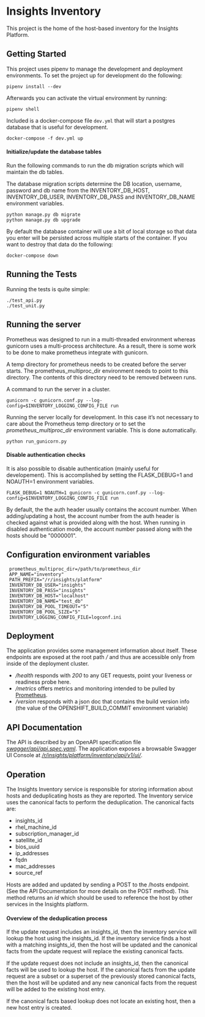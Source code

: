 # Insights Inventory

This project is the home of the host-based inventory for the Insights Platform.

## Getting Started

This project uses pipenv to manage the development and deployment environments.
To set the project up for development do the following:

```
pipenv install --dev
```

Afterwards you can activate the virtual environment by running:

```
pipenv shell
```

Included is a docker-compose file `dev.yml` that will start a postgres database that is
useful for development.

```
docker-compose -f dev.yml up
```

#### Initialize/update the database tables

Run the following commands to run the db migration scripts which will
maintain the db tables.

The database migration scripts determine the DB location, username,
password and db name from the INVENTORY_DB_HOST, INVENTORY_DB_USER,
INVENTORY_DB_PASS and INVENTORY_DB_NAME environment variables.
```
python manage.py db migrate
python manage.py db upgrade
```

By default the database container will use a bit of local storage so that data
you enter will be persisted across multiple starts of the container.  If you
want to destroy that data do the following:

```
docker-compose down
```

## Running the Tests

Running the tests is quite simple:

```
./test_api.py
./test_unit.py
```

## Running the server

Prometheus was designed to run in a multi-threaded
environment whereas gunicorn uses a multi-process
architecture.  As a result, there is some work
to be done to make prometheus integrate with
gunicorn.

A temp directory for prometheus needs to be created
before the server starts.  The prometheus_multiproc_dir
environment needs to point to this directory.  The
contents of this directory need to be removed between
runs.

A command to run the server in a cluster.

```
gunicorn -c gunicorn.conf.py --log-config=$INVENTORY_LOGGING_CONFIG_FILE run
```

Running the server locally for development. In this case it’s not necessary to
care about the Prometheus temp directory or to set the
_prometheus_multiproc_dir_ environment variable. This is done automatically.

```
python run_gunicorn.py 
```

#### Disable authentication checks

It is also possible to disable authentication (mainly useful for developement).
This is accomplished by setting the FLASK_DEBUG=1 and NOAUTH=1 environment 
variables.

```
FLASK_DEBUG=1 NOAUTH=1 gunicorn -c gunicorn.conf.py --log-config=$INVENTORY_LOGGING_CONFIG_FILE run
```

By default, the the auth header usually contains the account number.
When adding/updating a host, the account
number from the auth header is checked against what is provided along with the host.
When running in disabled authentication mode, the account number passed along with
the hosts should be "0000001".

## Configuration environment variables

```
 prometheus_multiproc_dir=/path/to/prometheus_dir
 APP_NAME="inventory"
 PATH_PREFIX="/r/insights/platform"
 INVENTORY_DB_USER="insights"
 INVENTORY_DB_PASS="insights"
 INVENTORY_DB_HOST="localhost"
 INVENTORY_DB_NAME="test_db"
 INVENTORY_DB_POOL_TIMEOUT="5"
 INVENTORY_DB_POOL_SIZE="5"
 INVENTORY_LOGGING_CONFIG_FILE=logconf.ini
```

## Deployment

The application provides some management information about itself. These
endpoints are exposed at the root path _/_ and thus are accessible only
from inside of the deployment cluster.

* _/health_ responds with _200_ to any GET requests, point your liveness
  or readiness probe here.
* _/metrics_ offers metrics and monitoring intended to be pulled by
  [Prometheus](https://prometheus.io). 
* _/version_ responds with a json doc that contains the build version info
  (the value of the OPENSHIFT_BUILD_COMMIT environment variable)

## API Documentation

The API is described by an OpenAPI specification file
[_swagger/api/api.spec.yaml_](swagger/api.spec.yaml). The application exposes
a browsable Swagger UI Console at
[_/r/insights/platform/inventory/api/v1/ui/_](http://localhost:8080/r/insights/platform/inventory/api/v1/ui/).

## Operation

The Insights Inventory service is responsible for storing information
about hosts and deduplicating hosts as they are reported.  The
Inventory service uses the canonical facts to perform the deduplication.
The canonical facts are:
* insights_id
* rhel_machine_id
* subscription_manager_id
* satellite_id
* bios_uuid
* ip_addresses
* fqdn
* mac_addresses
* source_ref

Hosts are added and updated by sending a POST to the /hosts endpoint.
(See the API Documentation for more details on the POST method).
This method returns an *id* which should be used to reference the host
by other services in the Insights platform.

#### Overview of the deduplication process

If the update request includes an insights_id, then the inventory service
will lookup the host using the insights_id.  If the inventory service
finds a host with a matching insights_id, then the host will be updated
and the canonical facts from the update request will replace the existing
canonical facts.

If the update request does not include an insights_id, then the canonical facts
will be used to lookup the host.  If the canonical facts from the update
request are a subset or a superset of the previously stored canonical facts,
then the host will be updated and any new canonical facts from the request
will be added to the existing host entry.

If the canonical facts based lookup does not locate an existing host, then
a new host entry is created.
